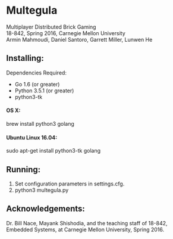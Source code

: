 # Multegula

Multiplayer Distributed Brick Gaming  
18-842, Spring 2016, Carnegie Mellon University  
Armin Mahmoudi, Daniel Santoro, Garrett Miller, Lunwen He

Installing:
---------------------------------------------------------
Dependencies Required:  
* Go 1.6 (or greater)  
* Python 3.5.1 (or greater)
* python3-tk

#### OS X:  
brew install python3 golang

#### Ubuntu Linux 16.04:  
sudo apt-get install python3-tk golang   

Running:
---------------------------------------------------------
1. Set configuration parameters in settings.cfg.
2. python3 multegula.py


Acknowledgements:
---------------------------------------------------------
Dr. Bill Nace, Mayank Shishodia, and the teaching staff of 18-842, 
Embedded Systems, at Carnegie Mellon University, Spring 2016.

